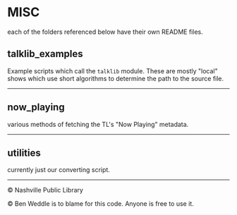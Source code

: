 # MISC 

each of the folders referenced below have their own README files.

## talklib_examples

Example scripts which call the `talklib` module. These are mostly "local" shows which use short algorithms to determine the path to the source file.

---

## now_playing

various methods of fetching the TL's "Now Playing" metadata.

---

## utilities

currently just our converting script.

---
© Nashville Public Library

© Ben Weddle is to blame for this code. Anyone is free to use it.